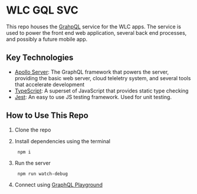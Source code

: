 # WLC GQL SVC
This repo houses the [GrahpQL](https://graphql.org/) service for the WLC apps.  The service is used to power the front end web application, several back end processes, and possibly a future mobile app.

## Key Technologies
- [Apollo Server](https://www.apollographql.com): The GraphQL framework that powers the server, providing the basic web server, cloud teleletry system, and several tools that accelerate development
- [TypeScript](https://www.typescriptlang.org/): A superset of JavaScript that provides static type checking
- [Jest](https://jestjs.io/): An easy to use JS testing framework.  Used for unit testing.

## How to Use This Repo
1. Clone the repo
2. Install dependencies using the terminal

        npm i
3. Run the server

        npm run watch-debug
4. Connect using [GraphQL Playground](https://github.com/prisma/graphql-playground)